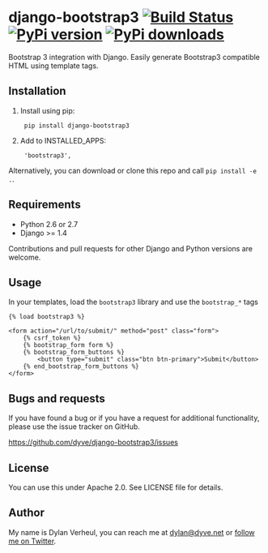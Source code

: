 # django-bootstrap3 [![Build Status](https://secure.travis-ci.org/dyve/django-bootstrap3.png)](http://travis-ci.org/dyve/django-bootstrap3) [![PyPi version](https://pypip.in/v/django-bootstrap3/badge.png)](https://crate.io/packages/django-bootstrap3/) [![PyPi downloads](https://pypip.in/d/django-bootstrap3/badge.png)](https://crate.io/packages/django-bootstrap3/)


Bootstrap 3 integration with Django. Easily generate Bootstrap3 compatible HTML using template tags.


## Installation

1. Install using pip:

        pip install django-bootstrap3

2. Add to INSTALLED_APPS:

        'bootstrap3',

Alternatively, you can download or clone this repo and call `pip install -e .`.


## Requirements

- Python 2.6 or 2.7
- Django >= 1.4

Contributions and pull requests for other Django and Python versions are welcome.


## Usage

In your templates, load the `bootstrap3` library and use the `bootstrap_*` tags

    {% load bootstrap3 %}

    <form action="/url/to/submit/" method="post" class="form">
        {% csrf_token %}
        {% bootstrap_form form %}
        {% bootstrap_form_buttons %}
            <button type="submit" class="btn btn-primary">Submit</button>
        {% end_bootstrap_form_buttons %}
    </form>


## Bugs and requests

If you have found a bug or if you have a request for additional functionality, please use the issue tracker on GitHub.

https://github.com/dyve/django-bootstrap3/issues


## License

You can use this under Apache 2.0. See LICENSE file for details.


## Author

My name is Dylan Verheul, you can reach me at <dylan@dyve.net> or [follow me on Twitter][1].




[1]: http://twitter.com/dyve
